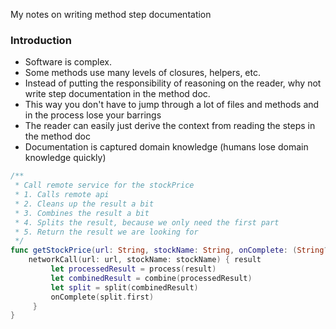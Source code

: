 My notes on writing method step documentation<!--more-->

### Introduction
- Software is complex.
- Some methods use many levels of closures, helpers, etc.
- Instead of putting the responsibility of reasoning on the reader, why not write step documentation in the method doc.
- This way you don't have to jump through a lot of files and methods and in the process lose your barrings
- The reader can easily just derive the context from reading the steps in the method doc
- Documentation is captured domain knowledge (humans lose domain knowledge quickly)

```swift
/**
 * Call remote service for the stockPrice
 * 1. Calls remote api
 * 2. Cleans up the result a bit
 * 3. Combines the result a bit
 * 4. Splits the result, because we only need the first part
 * 5. Return the result we are looking for
 */
func getStockPrice(url: String, stockName: String, onComplete: (String?) -> Void) {
    networkCall(url: url, stockName: stockName) { result
		 let processedResult = process(result)
		 let combinedResult = combine(processedResult)
		 let split = split(combinedResult)
		 onComplete(split.first)
	 }
}
```
